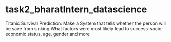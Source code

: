 # task2_bharatIntern_datascience
Titanic Survival Prediction: Make a System that tells whether the person will be save from sinking.What factors were most likely lead to success-socio-economic status, age, gender and more
